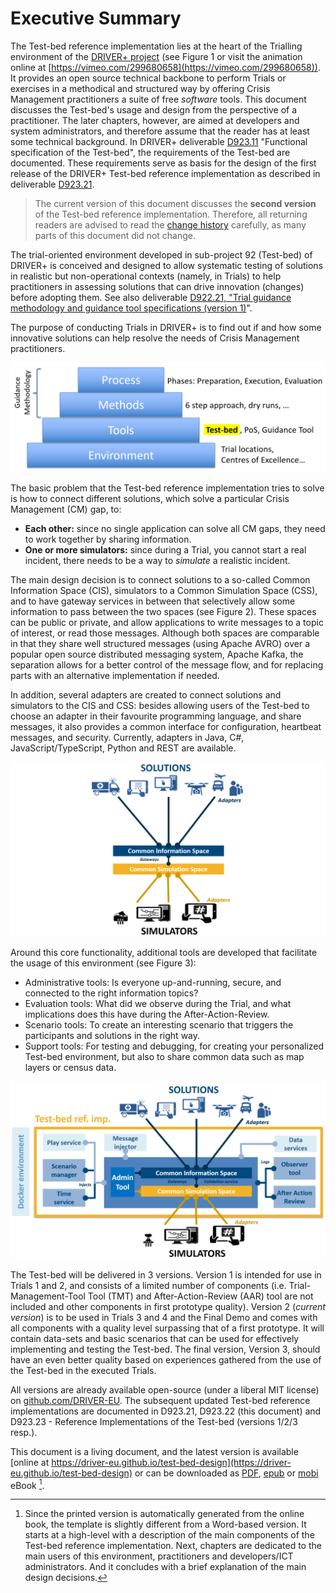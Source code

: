 # Executive Summary

The Test-bed reference implementation lies at the heart of the Trialling environment of the [DRIVER+ project](driver-project.eu) (see Figure 1 or visit the animation online at [https://vimeo.com/299680658](https://vimeo.com/299680658)). It provides an open source technical backbone to perform Trials or exercises in a methodical and structured way by offering Crisis Management practitioners a suite of free *software* tools. This document discusses the Test-bed's usage and design from the perspective of a practitioner. The later chapters, however, are aimed at developers and system administrators, and therefore assume that the reader has at least some technical background. In DRIVER+ deliverable [D923.11](https://driver-eu.gitbooks.io/test-bed-specification) "Functional specification of the Test-bed", the requirements of the Test-bed are documented. These requirements serve as basis for the design of the first release of the DRIVER+ Test-bed reference implementation as described in deliverable [D923.21](https://www.driver-project.eu/wp-content/uploads/2018/08/DRIVERPLUS_D923.21_First-release-of-the-Test-bed-reference-implementation.pdf).

> The current version of this document discusses the **second version** of the Test-bed reference implementation. Therefore, all returning readers are advised to read the [change history](changes.md) carefully, as many parts of this document did not change.

The trial-oriented environment developed in sub-project 92 (Test-bed) of DRIVER+ is conceived and designed to allow systematic testing of solutions in realistic but non-operational contexts (namely, in Trials) to help practitioners in assessing solutions that can drive innovation (changes) before adopting them. See also deliverable [D922.21, "Trial guidance methodology and guidance tool specifications (version 1)](https://www.driver-project.eu/wp-content/uploads/2018/08/DRIVERPLUS_D922.21_Trial-guidance-methodology-and-guidance-tool-specifications.pdf)".

The purpose of conducting Trials in DRIVER+ is to find out if and how some innovative solutions can help resolve the needs of Crisis Management practitioners.

![Process-Methods-Tools-Environment (PMTE) paradigm applied to DRIVER+](img/pmte_paradigm.png)

The basic problem that the Test-bed reference implementation tries to solve is how to connect different solutions, which solve a particular Crisis Management (CM) gap, to:

- **Each other:** since no single application can solve all CM gaps, they need to work together by sharing information.
- **One or more simulators:** since during a Trial, you cannot start a real incident, there needs to be a way to *simulate* a realistic incident.

The main design decision is to connect solutions to a so-called Common Information Space (CIS), simulators to a Common Simulation Space (CSS), and to have gateway services in between that selectively allow some information to pass between the two spaces (see Figure 2). These spaces can be public or private, and allow applications to write messages to a topic of interest, or read those messages. Although both spaces are comparable in that they share well structured messages (using Apache AVRO) over a popular open source distributed messaging system, Apache Kafka, the separation allows for a better control of the message flow, and for replacing parts with an alternative implementation if needed.

In addition, several adapters are created to connect solutions and simulators to the CIS and CSS: besides allowing users of the Test-bed to choose an adapter in their favourite programming language, and share messages, it also provides a common interface for configuration, heartbeat messages, and security. Currently, adapters in Java, C#, JavaScript/TypeScript, Python and REST are available.

![The Common Information and Simulation Space allow the exchange of well-structured, informative messages](img/test_bed_overview_cis_css.png)

Around this core functionality, additional tools are developed that facilitate the usage of this environment (see Figure 3):

- Administrative tools: Is everyone up-and-running, secure, and connected to the right information topics?
- Evaluation tools: What did we observe during the Trial, and what implications does this have during the After-Action-Review.
- Scenario tools: To create an interesting scenario that triggers the participants and solutions in the right way.
- Support tools: For testing and debugging, for creating your personalized Test-bed environment, but also to share common data such as map layers or census data.

![Test-bed reference implementation: the components inside the yellow rectangle are being developed as open source tools in the DRIVER+ project](img/test-bed-components-explained.png)

The Test-bed will be delivered in 3 versions. Version 1 is intended for use in Trials 1 and 2, and consists of a limited number of components (i.e. Trial-Management-Tool Tool (TMT) and After-Action-Review (AAR) tool are not included and other components in first prototype quality). Version 2 (_current version_) is to be used in Trials 3 and 4 and the Final Demo and comes with all components with a quality level surpassing that of a first prototype. It will contain data-sets and basic scenarios that can be used for effectively implementing and testing the Test-bed. The final version, Version 3, should have an even better quality based on experiences gathered from the use of the Test-bed in the executed Trials. 

All versions are already available open-source (under a liberal MIT license) on [github.com/DRIVER-EU](https://github.com/DRIVER-EU). The subsequent updated Test-bed reference implementations are documented in D923.21, D923.22 (this document) and D923.23 - Reference Implementations of the Test-bed (versions 1/2/3 resp.).

This document is a living document, and the latest version is available [online at https://driver-eu.github.io/test-bed-design](https://driver-eu.github.io/test-bed-design) or can be downloaded as
<a href="./ebooks/driver-plus-test-bed-specification.pdf" target="_blank">PDF</a>, <a href="./ebooks/driver-plus-test-bed-specification.epub" target="_blank">epub</a> or <a href="./ebooks/driver-plus-test-bed-specification.mobi" target="_blank">mobi</a> eBook [^1].

[^1]: Since the printed version is automatically generated from the online book, the template is slightly different from a Word-based version. It starts at a high-level with a description of the main components of the Test-bed reference implementation. Next, chapters are dedicated to the main users of this environment, practitioners and developers/ICT administrators. And it concludes with a brief explanation of the main design decisions.
